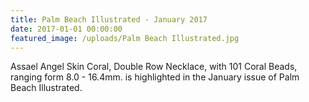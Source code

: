 ```yaml
---
title: Palm Beach Illustrated - January 2017
date: 2017-01-01 00:00:00
featured_image: /uploads/Palm Beach Illustrated.jpg
---
```

Assael Angel Skin Coral, Double Row Necklace, with 101 Coral Beads, ranging form 8.0 - 16.4mm. is highlighted in the January issue of Palm Beach Illustrated.